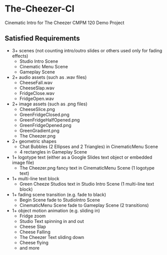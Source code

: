 # The-Cheezer-CI

Cinematic Intro for The Cheezer CMPM 120 Demo Project

## Satisfied Requirements

* 3+ scenes (not counting intro/outro slides or others used only for fading effects)
  * Studio Intro Scene
  * Cinematic Menu Scene
  * Gameplay Scene
* 2+ audio assets (such as .wav files)
  * CheeseFall.wav
  * CheeseSlap.wav
  * FridgeClose.wav
  * FridgeOpen.wav
* 2+ image assets (such as .png files)
  * CheeseSlice.png
  * GreenFridgeClosed.png
  * GreenFridgeHalfOpened.png
  * GreenFridgeOpened.png
  * GreenGradient.png
  * The Cheezer.png
* 2+ geometric shapes
  * Chat Bubbles (2 Ellipses and 2 Triangles) in CinematicMenu Scene
  * 4 rectangles in Gameplay Scene
* 1+ logotype text (either as a Google Slides text object or embedded image file)
  * The Cheezer.png fancy text in CinematicMenu Scene (1 logotype text)
* 1+ multi-line text block
  * Green Cheeze Studios text in Studio Intro Scene (1 multi-line text block)
* 1+ fading scene transition (e.g. fade to black)
  * Begin Scene fade to StudioIntro Scene
  * CinematicMenu Scene fade to Gameplay Scene (2 transitions)
* 1+ object motion animation (e.g. sliding in)
  * Fridge zoom
  * Studio Text spinning in and out
  * Cheese Slap
  * Cheese Falling
  * The Cheezer Text sliding down
  * Cheese flying
  * and more
